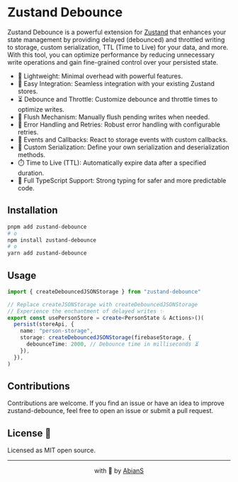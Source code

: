 # Zustand Debounce

Zustand Debounce is a powerful extension for [Zustand](https://github.com/pmndrs/zustand) that enhances your state management by providing delayed (debounced) and throttled writing to storage, custom serialization, TTL (Time to Live) for your data, and more. With this tool, you can optimize performance by reducing unnecessary write operations and gain fine-grained control over your persisted state.

- 🐙 Lightweight: Minimal overhead with powerful features.
- 🚀 Easy Integration: Seamless integration with your existing Zustand stores.
- ⏳ Debounce and Throttle: Customize debounce and throttle times to optimize writes.
- 🔄 Flush Mechanism: Manually flush pending writes when needed.
- 🔁 Error Handling and Retries: Robust error handling with configurable retries.
- 🎣 Events and Callbacks: React to storage events with custom callbacks.
- 📝 Custom Serialization: Define your own serialization and deserialization methods.
- ⏱️ Time to Live (TTL): Automatically expire data after a specified duration.
- 💪 Full TypeScript Support: Strong typing for safer and more predictable code.

## Installation

```bash
pnpm add zustand-debounce
# o
npm install zustand-debounce
# o
yarn add zustand-debounce
```

## Usage

```ts
import { createDebouncedJSONStorage } from "zustand-debounce"

// Replace createJSONStorage with createDebouncedJSONStorage
// Experience the enchantment of delayed writes ✨
export const usePersonStore = create<PersonState & Actions>()(
  persist(storeApi, {
    name: "person-storage",
    storage: createDebouncedJSONStorage(firebaseStorage, {
      debounceTime: 2000, // Debounce time in milliseconds ⏳
    }),
  }),
)
```

## Contributions

Contributions are welcome. If you find an issue or have an idea to improve zustand-debounce, feel free to open an issue or submit a pull request.

## License 📜

Licensed as MIT open source.

<hr />

<p align="center" style="text-align:center">with 💖 by <a href="https://github.com/AbianS" target="_blank">AbianS</a></p>
